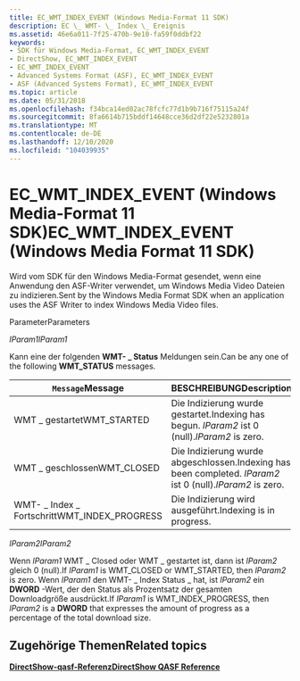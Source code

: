 ```yaml
---
title: EC_WMT_INDEX_EVENT (Windows Media-Format 11 SDK)
description: EC \_ WMT- \_ Index \_ Ereignis
ms.assetid: 46e6a011-7f25-470b-9e10-fa59f0ddbf22
keywords:
- SDK für Windows Media-Format, EC_WMT_INDEX_EVENT
- DirectShow, EC_WMT_INDEX_EVENT
- EC_WMT_INDEX_EVENT
- Advanced Systems Format (ASF), EC_WMT_INDEX_EVENT
- ASF (Advanced Systems Format), EC_WMT_INDEX_EVENT
ms.topic: article
ms.date: 05/31/2018
ms.openlocfilehash: f34bca14ed02ac78fcfc77d1b9b716f75115a24f
ms.sourcegitcommit: 8fa6614b715bddf14648cce36d2df22e5232801a
ms.translationtype: MT
ms.contentlocale: de-DE
ms.lasthandoff: 12/10/2020
ms.locfileid: "104039935"
---
```

# <a name="ec_wmt_index_event-windows-media-format-11-sdk"></a><span data-ttu-id="c603b-108">EC_WMT_INDEX_EVENT (Windows Media-Format 11 SDK)</span><span class="sxs-lookup"><span data-stu-id="c603b-108">EC_WMT_INDEX_EVENT (Windows Media Format 11 SDK)</span></span>

<span data-ttu-id="c603b-109">Wird vom SDK für den Windows Media-Format gesendet, wenn eine Anwendung den ASF-Writer verwendet, um Windows Media Video Dateien zu indizieren.</span><span class="sxs-lookup"><span data-stu-id="c603b-109">Sent by the Windows Media Format SDK when an application uses the ASF Writer to index Windows Media Video files.</span></span>

<span data-ttu-id="c603b-110">Parameter</span><span class="sxs-lookup"><span data-stu-id="c603b-110">Parameters</span></span>

<span data-ttu-id="c603b-111">*lParam1*</span><span class="sxs-lookup"><span data-stu-id="c603b-111">*lParam1*</span></span>

<span data-ttu-id="c603b-112">Kann eine der folgenden **WMT- \_ Status** Meldungen sein.</span><span class="sxs-lookup"><span data-stu-id="c603b-112">Can be any one of the following **WMT\_STATUS** messages.</span></span>



| <span data-ttu-id="c603b-113">`Message`</span><span class="sxs-lookup"><span data-stu-id="c603b-113">Message</span></span>              | <span data-ttu-id="c603b-114">BESCHREIBUNG</span><span class="sxs-lookup"><span data-stu-id="c603b-114">Description</span></span>                                     |
|----------------------|-------------------------------------------------|
| <span data-ttu-id="c603b-115">WMT \_ gestartet</span><span class="sxs-lookup"><span data-stu-id="c603b-115">WMT\_STARTED</span></span>         | <span data-ttu-id="c603b-116">Die Indizierung wurde gestartet.</span><span class="sxs-lookup"><span data-stu-id="c603b-116">Indexing has begun.</span></span> <span data-ttu-id="c603b-117">*lParam2* ist 0 (null).</span><span class="sxs-lookup"><span data-stu-id="c603b-117">*lParam2* is zero.</span></span>          |
| <span data-ttu-id="c603b-118">WMT \_ geschlossen</span><span class="sxs-lookup"><span data-stu-id="c603b-118">WMT\_CLOSED</span></span>          | <span data-ttu-id="c603b-119">Die Indizierung wurde abgeschlossen.</span><span class="sxs-lookup"><span data-stu-id="c603b-119">Indexing has been completed.</span></span> <span data-ttu-id="c603b-120">*lParam2* ist 0 (null).</span><span class="sxs-lookup"><span data-stu-id="c603b-120">*lParam2* is zero.</span></span> |
| <span data-ttu-id="c603b-121">WMT- \_ Index \_ Fortschritt</span><span class="sxs-lookup"><span data-stu-id="c603b-121">WMT\_INDEX\_PROGRESS</span></span> | <span data-ttu-id="c603b-122">Die Indizierung wird ausgeführt.</span><span class="sxs-lookup"><span data-stu-id="c603b-122">Indexing is in progress.</span></span>                        |



 

<span data-ttu-id="c603b-123">*lParam2*</span><span class="sxs-lookup"><span data-stu-id="c603b-123">*lParam2*</span></span>

<span data-ttu-id="c603b-124">Wenn *lParam1* WMT \_ Closed oder WMT \_ gestartet ist, dann ist *lParam2* gleich 0 (null).</span><span class="sxs-lookup"><span data-stu-id="c603b-124">If *lParam1* is WMT\_CLOSED or WMT\_STARTED, then *lParam2* is zero.</span></span> <span data-ttu-id="c603b-125">Wenn *lParam1* den WMT- \_ Index Status \_ hat, ist *lParam2* ein **DWORD** -Wert, der den Status als Prozentsatz der gesamten Downloadgröße ausdrückt.</span><span class="sxs-lookup"><span data-stu-id="c603b-125">If *lParam1* is WMT\_INDEX\_PROGRESS, then *lParam2* is a **DWORD** that expresses the amount of progress as a percentage of the total download size.</span></span>

## <a name="related-topics"></a><span data-ttu-id="c603b-126">Zugehörige Themen</span><span class="sxs-lookup"><span data-stu-id="c603b-126">Related topics</span></span>

<dl> <dt>

[<span data-ttu-id="c603b-127">**DirectShow-qasf-Referenz**</span><span class="sxs-lookup"><span data-stu-id="c603b-127">**DirectShow QASF Reference**</span></span>](directshow-qasf-reference.md)
</dt> </dl>

 

 




